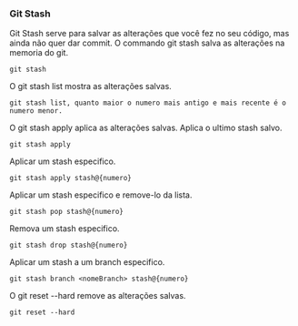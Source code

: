 ### Git Stash
Git Stash serve para salvar as alterações que você fez no seu código, mas ainda não quer dar commit.
O commando git stash salva as alterações na memoria do git.
```	
git stash
```
O git stash list mostra as alterações salvas.
```
git stash list, quanto maior o numero mais antigo e mais recente é o numero menor. 
```
O git stash apply aplica as alterações salvas. Aplica o ultimo stash salvo.
```	
git stash apply
```
Aplicar um stash especifico.
```
git stash apply stash@{numero}
```
Aplicar um stash especifico e remove-lo da lista.
```
git stash pop stash@{numero}
```
Remova um stash especifico.
```
git stash drop stash@{numero}
```
Aplicar um stash a um branch especifico.
```
git stash branch <nomeBranch> stash@{numero}
```

O git reset --hard remove as alterações salvas.
```
git reset --hard
```
